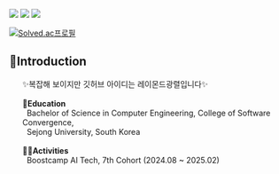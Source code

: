 
<img src='https://img.shields.io/badge/Python-3776AB?style=for-the-badge&logo=python&logoColor=white'>	<img src='https://img.shields.io/badge/Bootstrap-563D7C?style=for-the-badge&logo=bootstrap&logoColor=white'>   <img src='https://img.shields.io/badge/PostgreSQL-316192?style=for-the-badge&logo=postgresql&logoColor=white'>
<br>

[![Solved.ac프로필](http://mazassumnida.wtf/api/v2/generate_badge?boj=hcc9876)](https://solved.ac/hcc9876)
<h2>📢Introduction</h2>

<ul>
  ✨복잡해 보이지만 깃허브 아이디는 레이몬드광렬입니다✨
  <br><br>
  <b>🏫Education</b>
  <br>
  &nbsp&nbspBachelor of Science in Computer Engineering, College of Software Convergence,<br>
  &nbsp&nbspSejong University, South Korea
  <br><br>
  <b>🏋️‍♀️Activities</b>
  <br>
  &nbsp&nbspBoostcamp AI Tech, 7th Cohort (2024.08 ~ 2025.02)
</ul>
<br>


<!--
**Raymondgwangryeol/Raymondgwangryeol** is a ✨ _special_ ✨ repository because its `README.md` (this file) appears on your GitHub profile.

Here are some ideas to get you started:

- 🔭 I’m currently working on ...
- 🌱 I’m currently learning ...
- 👯 I’m looking to collaborate on ...
- 🤔 I’m looking for help with ...
- 💬 Ask me about ...
- 📫 How to reach me: ...
- 😄 Pronouns: ...
- ⚡ Fun fact: ...
-->
